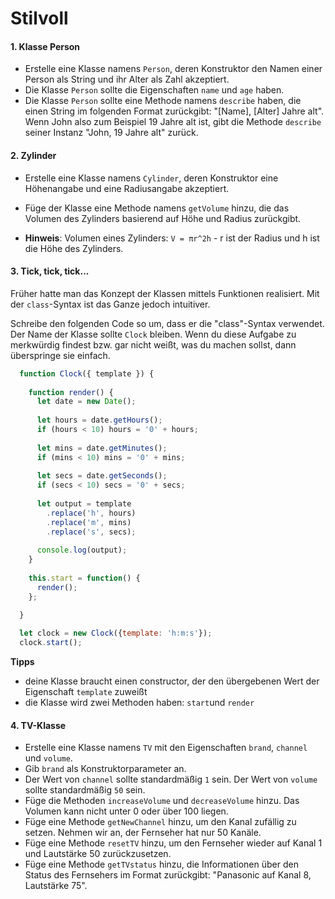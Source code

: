# Stilvoll
 
#### 1. Klasse Person
* Erstelle eine Klasse namens `Person`, deren Konstruktor den Namen einer Person als String und ihr Alter als Zahl akzeptiert.
* Die Klasse `Person` sollte die Eigenschaften `name` und `age` haben.
* Die Klasse `Person` sollte eine Methode namens `describe` haben, die einen String im folgenden Format zurückgibt: "[Name], [Alter] Jahre alt". Wenn John also zum Beispiel 19 Jahre alt ist, gibt die Methode `describe` seiner Instanz "John, 19 Jahre alt" zurück.

#### 2. Zylinder
* Erstelle eine Klasse namens `Cylinder`, deren Konstruktor eine Höhenangabe und eine Radiusangabe akzeptiert.
* Füge der Klasse eine Methode namens `getVolume` hinzu, die das Volumen des Zylinders basierend auf Höhe und Radius zurückgibt.

* **Hinweis**: Volumen eines Zylinders: `V = πr^2h` - r ist der Radius und h ist die Höhe des Zylinders.

#### 3. Tick, tick, tick...
Früher hatte man das Konzept der Klassen mittels Funktionen realisiert. Mit der `class`-Syntax ist das Ganze jedoch intuitiver.

Schreibe den folgenden Code so um, dass er die "class"-Syntax verwendet. Der Name der Klasse sollte `Clock` bleiben. Wenn du diese Aufgabe zu merkwürdig findest bzw. gar nicht weißt, was du machen sollst, dann überspringe sie einfach.

```javascript
  function Clock({ template }) {
  
    function render() {
      let date = new Date();
  
      let hours = date.getHours();
      if (hours < 10) hours = '0' + hours;
  
      let mins = date.getMinutes();
      if (mins < 10) mins = '0' + mins;
  
      let secs = date.getSeconds();
      if (secs < 10) secs = '0' + secs;
  
      let output = template
        .replace('h', hours)
        .replace('m', mins)
        .replace('s', secs);
  
      console.log(output);
    }
  
    this.start = function() {
      render();
    };

  }
  
  let clock = new Clock({template: 'h:m:s'});
  clock.start();
```

**Tipps**
- deine Klasse braucht einen constructor, der den übergebenen Wert der Eigenschaft `template` zuweißt
- die Klasse wird zwei Methoden haben: `start`und `render`


#### 4. TV-Klasse
* Erstelle eine Klasse namens `TV` mit den Eigenschaften `brand`, `channel` und `volume`.
* Gib `brand` als Konstruktorparameter an.
* Der Wert von `channel` sollte standardmäßig `1` sein. Der Wert von `volume` sollte standardmäßig `50` sein.
* Füge die Methoden `increaseVolume` und `decreaseVolume` hinzu. Das Volumen kann nicht unter 0 oder über 100 liegen.
* Füge eine Methode `getNewChannel` hinzu, um den Kanal zufällig zu setzen. Nehmen wir an, der Fernseher hat nur 50 Kanäle.
* Füge eine Methode `resetTV` hinzu, um den Fernseher wieder auf Kanal 1 und Lautstärke 50 zurückzusetzen.
* Füge eine Methode `getTVstatus` hinzu, die Informationen über den Status des Fernsehers im Format zurückgibt: "Panasonic auf Kanal 8, Lautstärke 75".
